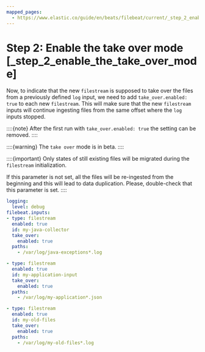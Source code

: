 ```yaml
---
mapped_pages:
  - https://www.elastic.co/guide/en/beats/filebeat/current/_step_2_enable_the_take_over_mode.html
---
```


# Step 2: Enable the take over mode [_step_2_enable_the_take_over_mode]

Now, to indicate that the new `filestream` is supposed to take over
the files from a previously defined `log` input, we need to add
`take_over.enabled: true` to each new `filestream`. This will make
sure that the new `filestream` inputs will continue ingesting files
from the same offset where the `log` inputs stopped.

::::{note}
After the first run with `take_over.enabled: true` the setting can be removed.
::::

::::{warning}
The `take over` mode is in beta.
::::


::::{important}
Only states of still existing files will be migrated during the `filestream` initialization.


If this parameter is not set, all the files will be re-ingested from the beginning and this will lead to data duplication. Please, double-check that this parameter is set.
::::


```yaml
logging:
  level: debug
filebeat.inputs:
- type: filestream
  enabled: true
  id: my-java-collector
  take_over:
    enabled: true
  paths:
    - /var/log/java-exceptions*.log

- type: filestream
  enabled: true
  id: my-application-input
  take_over:
    enabled: true
  paths:
    - /var/log/my-application*.json

- type: filestream
  enabled: true
  id: my-old-files
  take_over:
    enabled: true
  paths:
    - /var/log/my-old-files*.log
```

